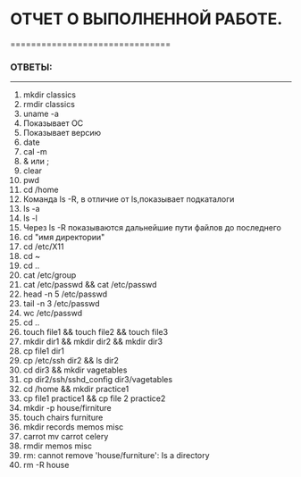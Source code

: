 # ОТЧЕТ О ВЫПОЛНЕННОЙ РАБОТЕ. 
===============================
### ОТВЕТЫ:
-----------------------
1. mkdir classics
2. rmdir classics
3. uname -a
4. Показывает ОС 
5. Показывает версию
6. date 
7. cal -m
8. & или ;
9.  clear
10. pwd
11. cd /home
12. Команда ls -R, в отличие от ls,показывает подкаталоги 
13. ls -a
14. ls -l
15. Через ls -R показываются дальнейшие пути файлов до последнего
16. cd "имя директории"
17. cd /etc/X11
18. cd ~
19. cd ..
20. cat /etc/group
21. cat /etc/passwd && cat /etc/passwd
22. head -n 5 /etc/passwd
23. tail -n 3 /etc/passwd
24. wc /etc/passwd
25. cd ..
26. touch file1 && touch file2 && touch file3
27. mkdir dir1 && mkdir dir2 && mkdir dir3
28. cp file1 dir1
29. cp /etc/ssh dir2 && ls dir2
30. cd dir3 && mkdir vagetables
31. cp dir2/ssh/sshd_config dir3/vagetables
32. cd /home && mkdir practice1
33. cp file1 practice1 && cp file 2 practice2
34. mkdir -p house/firniture
35. touch chairs furniture
36. mkdir records memos misc
37. carrot mv carrot celery
38. rmdir memos misc 
39. rm: cannot remove 'house/furniture': Is a directory
40. rm -R house
